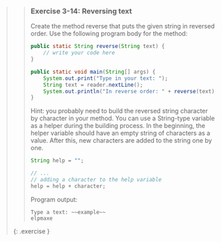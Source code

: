 >> ### Exercise 3-14: Reversing text
>> 
>> Create the method reverse that puts the given string in reversed order. Use the following program body for the method:
>> 
>>```java
>> public static String reverse(String text) {
>>     // write your code here
>> }
>> 
>> public static void main(String[] args) {
>>     System.out.print("Type in your text: ");
>>     String text = reader.nextLine();
>>     System.out.println("In reverse order: " + reverse(text));
>> }
>>```
>>  
>> Hint: you probably need to build the reversed string character by character in your method. You can use a String-type variable as a helper during the building process. In the beginning, the helper variable should have an empty string of characters as a value. After this, new characters are added to the string one by one.
>>
>>```java 
>> String help = "";
>> 
>> // ...
>> // adding a character to the help variable
>> help = help + character;
>>```
>>
>> Program output:
>>
>>```output 
>> Type a text: ~~example~~
>> elpmaxe
>>```
>>
>{: .exercise }